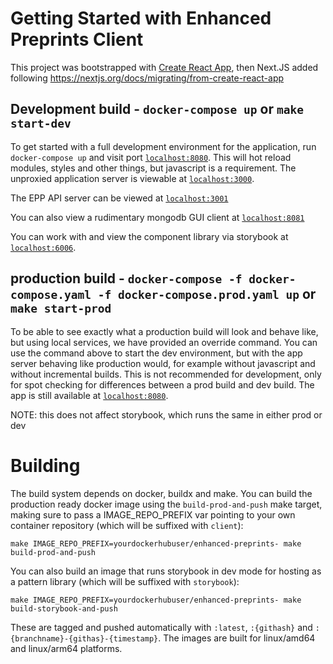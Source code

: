 # Getting Started with Enhanced Preprints Client

This project was bootstrapped with [Create React App](https://github.com/facebook/create-react-app), then Next.JS added following https://nextjs.org/docs/migrating/from-create-react-app

## Development build - `docker-compose up` or `make start-dev`

To get started with a full development environment for the application, run `docker-compose up` and visit port [`localhost:8080`](http://localhost:8080). This will hot reload modules, styles and other things, but javascript is a requirement. The unproxied application server is viewable at [`localhost:3000`](http://localhost:3000).

The EPP API server can be viewed at [`localhost:3001`](http://localhost:3001)

You can also view a rudimentary mongodb GUI client at [`localhost:8081`](http://localhost:8081)

You can work with and view the component library via storybook at [`localhost:6006`](http://localhost:6006).

## production build - `docker-compose -f docker-compose.yaml -f docker-compose.prod.yaml up` or `make start-prod`

To be able to see exactly what a production build will look and behave like, but using local services, we have provided an override command. You can use the command above to start the dev environment, but with the app server behaving like production would, for example without javascript and without incremental builds. This is not recommended for development, only for spot checking for differences between a prod build and dev build.
The app is still available at [`localhost:8080`](http://localhost:8080).

NOTE: this does not affect storybook, which runs the same in either prod or dev

# Building

The build system depends on docker, buildx and make. You can build the production ready docker image using the `build-prod-and-push` make target, making sure to pass a IMAGE_REPO_PREFIX var pointing to your own container repository (which will be suffixed with `client`):

```
make IMAGE_REPO_PREFIX=yourdockerhubuser/enhanced-preprints- make build-prod-and-push
```

You can also build an image that runs storybook in dev mode for hosting as a pattern library (which will be suffixed with `storybook`):
```
make IMAGE_REPO_PREFIX=yourdockerhubuser/enhanced-preprints- make build-storybook-and-push
```

These are tagged and pushed automatically with `:latest`, `:{githash}` and `:{branchname}-{githas}-{timestamp}`. The images are built for linux/amd64 and linux/arm64 platforms.
